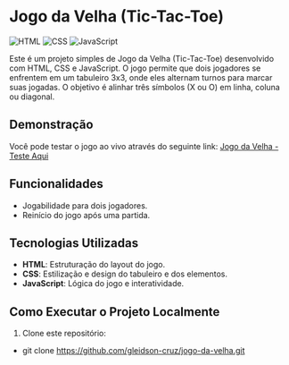 # Jogo da Velha (Tic-Tac-Toe)

![HTML](https://img.shields.io/badge/HTML5-E34F26?style=flat-square&logo=html5&logoColor=white)
![CSS](https://img.shields.io/badge/CSS3-1572B6?style=flat-square&logo=css3&logoColor=white)
![JavaScript](https://img.shields.io/badge/JavaScript-F7DF1E?style=flat-square&logo=javascript&logoColor=black)

Este é um projeto simples de Jogo da Velha (Tic-Tac-Toe) desenvolvido com HTML, CSS e JavaScript. O jogo permite que dois jogadores se enfrentem em um tabuleiro 3x3, onde eles alternam turnos para marcar suas jogadas. O objetivo é alinhar três símbolos (X ou O) em linha, coluna ou diagonal.

## Demonstração

Você pode testar o jogo ao vivo através do seguinte link: [Jogo da Velha - Teste Aqui](https://gleidson-cruz.github.io/jogo-da-velha/)

## Funcionalidades

- Jogabilidade para dois jogadores.
- Reinício do jogo após uma partida.

## Tecnologias Utilizadas

- **HTML**: Estruturação do layout do jogo.
- **CSS**: Estilização e design do tabuleiro e dos elementos.
- **JavaScript**: Lógica do jogo e interatividade.

## Como Executar o Projeto Localmente

1. Clone este repositório:
- git clone https://github.com/gleidson-cruz/jogo-da-velha.git